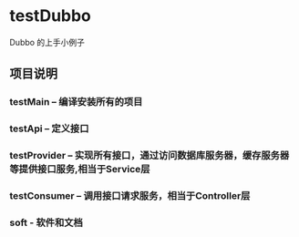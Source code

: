 # testDubbo
Dubbo 的上手小例子

## 项目说明
### testMain – 编译安装所有的项目
### testApi – 定义接口
### testProvider – 实现所有接口，通过访问数据库服务器，缓存服务器等提供接口服务,相当于Service层
### testConsumer – 调用接口请求服务，相当于Controller层
### soft - 软件和文档


